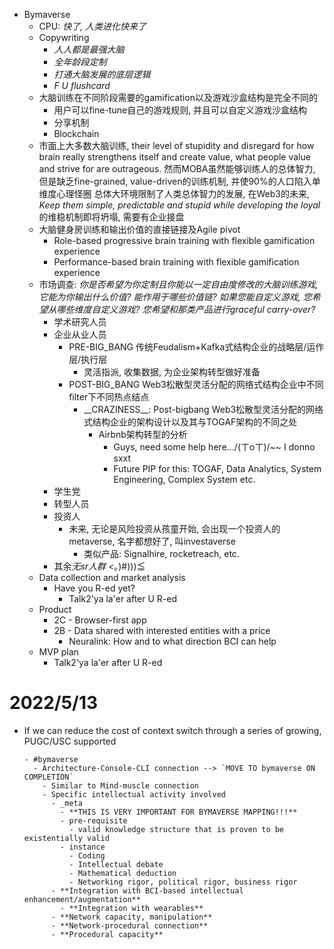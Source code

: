- Bymaverse
  - CPU: *快了, 人类进化快来了*
  - Copywriting
    - *人人都是最强大脑*
    - *全年龄段定制*
    - *打通大脑发展的底层逻辑*
    - *F U flushcard*
  - 大脑训练在不同阶段需要的gamification以及游戏沙盒结构是完全不同的
    - 用户可以fine-tune自己的游戏规则, 并且可以自定义游戏沙盒结构
    - 分享机制
    - Blockchain
  - 市面上大多数大脑训练, their level of stupidity and disregard for how brain really strengthens itself and create value, what people value and strive for are outrageous. 然而MOBA虽然能够训练人的总体智力, 但是缺乏fine-grained, value-driven的训练机制, 并使90%的人口陷入单维度心理怪圈 总体大环境限制了人类总体智力的发展, 在Web3的未来, *Keep them simple, predictable and stupid while developing the loyal*的维稳机制即将坍塌, 需要有企业接盘
  - 大脑健身房训练和输出价值的直接链接及Agile pivot
    - Role-based progressive brain training with flexible gamification experience
    - Performance-based brain training with flexible gamification experience
  - 市场调查: *你是否希望为你定制且你能以一定自由度修改的大脑训练游戏, 它能为你输出什么价值? 能作用于哪些价值链? 如果您能自定义游戏, 您希望从哪些维度自定义游戏? 您希望和那类产品进行graceful carry-over?*
    - 学术研究人员
    - 企业从业人员
      - PRE-BIG_BANG 传统Feudalism+Kafka式结构企业的战略层/运作层/执行层
        - 灵活指派, 收集数据, 为企业架构转型做好准备
      - POST-BIG_BANG Web3松散型灵活分配的网络式结构企业中不同filter下不同热点结点
        - \_\_CRAZINESS\_\_: Post-bigbang Web3松散型灵活分配的网络式结构企业的架构设计以及其与TOGAF架构的不同之处
          - Airbnb架构转型的分析
            - Guys, need some help here.../(ㄒoㄒ)/~~ I donno sxxt
            - Future PIP for this: TOGAF, Data Analytics, System Engineering, Complex System etc.
    - 学生党
    - 转型人员
    - 投资人
      - 未来, 无论是风险投资从孩童开始, 会出现一个投资人的metaverse, 名字都想好了, 叫investaverse
        - 类似产品: Signalhire, rocketreach, etc.
    - 其余*无sr人群* <。)#)))≦
  - Data collection and market analysis
    - Have you R-ed yet?
      - Talk2'ya la'er after U R-ed
  - Product
    - 2C - Browser-first app
    - 2B - Data shared with interested entities with a price
      - Neuralink: How and to what direction BCI can help
  - MVP plan
    - Talk2'ya la'er after U R-ed


# 2022/5/13
- If we can reduce the cost of context switch through a series of growing, PUGC/USC supported 


      - #bymaverse
        - Architecture-Console-CLI connection --> `MOVE TO bymaverse ON COMPLETION`
          - Similar to Mind-muscle connection
          - Specific intellectual activity involved
            - _meta
              - **THIS IS VERY IMPORTANT FOR BYMAVERSE MAPPING!!!**
              - pre-requisite
                - valid knowledge structure that is proven to be existentially valid
              - instance
                - Coding
                - Intellectual debate
                - Mathematical deduction
                - Networking rigor, political rigor, business rigor
            - **Integration with BCI-based intellectual enhancement/augmentation**
              - **Integration with wearables**
            - **Network capacity, manipulation**
            - **Network-procedural connection**
            - **Procedural capacity**